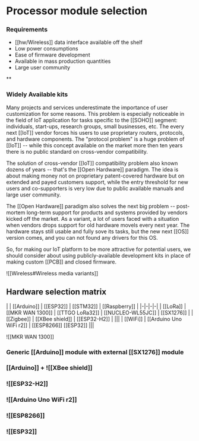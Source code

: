 # Processor module selection

### Requirements

-   [[hw/Wireless]] data interface available off the shelf
-   Low power consumptions
-   Ease of firmware development
-   Available in mass production quantities
-   Large user community

**

### Widely Available kits

Many projects and services underestimate the importance of user customization for some reasons. This problem is especially noticeable in the field of IoT application for tasks specific to the [[SOHO]] segment: individuals, start-ups, research groups, small businesses, etc. The every next [[IoT]] vendor forces his users to use proprietary routers, protocols, and hardware components. The "protocol problem" is a huge problem of [[IoT]] -- while this concept available on the market more then ten years there is no public standard on cross-vendor compatibility.

The solution of cross-vendor [[IoT]] compatibility problem also known dozens of years -- that's the [[Open Hardware]] paradigm. The idea is about making money not on proprietary patent-covered hardware but on extended and payed customers support, while the entry threshold for new users and co-supporters is very low due to public available manuals and large user community.

The [[Open Hardware]] paradigm also solves the next big problem -- post-mortem long-term support for products and systems provided by vendors kicked off the market. As a variant, a lot of users faced with a situation when vendors drops support for old hardware movels every next year. The hardware stays still usable and fully sove its tasks, but the new next [[OS]] version comes, and you can not found any drivers for this OS.

So, for making our IoT platform to be more attractive for potential users, we should consider about using publicly-available development kits in place of making custom [[PCB]] and closed firmware.

![[Wireless#Wireless media variants]]

## Hardware selection matrix

| | [[Arduino]] | [[ESP32]] | [[STM32]] | [[Raspberry]] |
|-|-|-|-|
| [[LoRa]] | [[MKR WAN 1300]] | [[TTGO LoRa32]] | [[NUCLEO-WL55JC]] | [[SX1276]] |
| [[Zigbee]] | [[XBee shield]] | [[ESP32-H2]] | |||
| [[WiFi]] | [[Arduino Uno WiFi r2]] | [[ESP8266]] [[ESP32]] |||

![[MKR WAN 1300]]

### Generic [[Arduino]] module with external [[SX1276]] module

### [[Arduino]] + ![[XBee shield]]

### ![[ESP32-H2]]

### ![[Arduino Uno WiFi r2]]

### ![[ESP8266]]

### ![[ESP32]]
